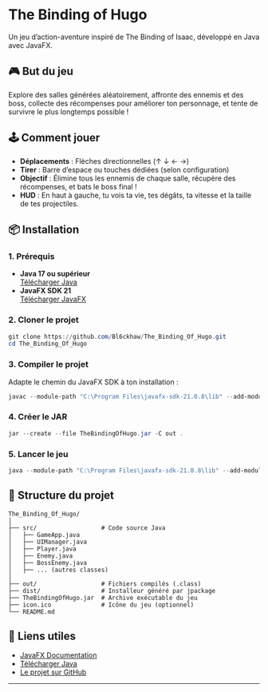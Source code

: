 # The Binding of Hugo

Un jeu d’action-aventure inspiré de The Binding of Isaac, développé en Java avec JavaFX.

## 🎮 But du jeu

Explore des salles générées aléatoirement, affronte des ennemis et des boss, collecte des récompenses pour améliorer ton personnage, et tente de survivre le plus longtemps possible !

## 🕹️ Comment jouer

- **Déplacements** : Flèches directionnelles (↑ ↓ ← →)
- **Tirer** : Barre d’espace ou touches dédiées (selon configuration)
- **Objectif** : Élimine tous les ennemis de chaque salle, récupère des récompenses, et bats le boss final !
- **HUD** : En haut à gauche, tu vois ta vie, tes dégâts, ta vitesse et la taille de tes projectiles.

## 📦 Installation

### 1. Prérequis

- **Java 17 ou supérieur**  
  [Télécharger Java](https://adoptium.net/)
- **JavaFX SDK 21**  
  [Télécharger JavaFX](https://gluonhq.com/products/javafx/)

### 2. Cloner le projet

```powershell
git clone https://github.com/Bl6ckhaw/The_Binding_Of_Hugo.git
cd The_Binding_Of_Hugo
```

### 3. Compiler le projet

Adapte le chemin du JavaFX SDK à ton installation :

```powershell
javac --module-path "C:\Program Files\javafx-sdk-21.0.8\lib" --add-modules javafx.controls,javafx.fxml -d out src\*.java
```

### 4. Créer le JAR

```powershell
jar --create --file TheBindingOfHugo.jar -C out .
```

### 5. Lancer le jeu

```powershell
java --module-path "C:\Program Files\javafx-sdk-21.0.8\lib" --add-modules javafx.controls,javafx.fxml -jar TheBindingOfHugo.jar
```

## 📁 Structure du projet

```
The_Binding_Of_Hugo/
│
├── src/                  # Code source Java
│   ├── GameApp.java
│   ├── UIManager.java
│   ├── Player.java
│   ├── Enemy.java
│   ├── BossEnemy.java
│   ├── ... (autres classes)
│
├── out/                  # Fichiers compilés (.class)
├── dist/                 # Installeur généré par jpackage
├── TheBindingOfHugo.jar  # Archive exécutable du jeu
├── icon.ico              # Icône du jeu (optionnel)
└── README.md
```

## 🔗 Liens utiles

- [JavaFX Documentation](https://openjfx.io/)
- [Télécharger Java](https://adoptium.net/)
- [Le projet sur GitHub](https://github.com/Bl6ckhaw/The_Binding_Of_Hugo)

---
